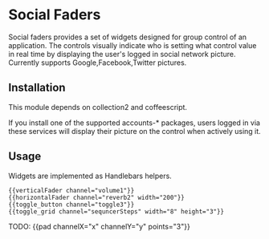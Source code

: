 Social Faders
=============

Social faders provides a set of widgets designed for group control of an application.  The controls visually indicate who is setting what control value in real time by displaying the user's logged in social network picture.  Currently supports Google,Facebook,Twitter pictures.

Installation
------------
This module depends on collection2 and coffeescript.

If you install one of the supported accounts-* packages, users logged in via these services will
display their picture on the control when actively using it.

Usage
-----

Widgets are implemented as Handlebars helpers.

    {{verticalFader channel="volume1"}}
    {{horizontalFader channel="reverb2" width="200"}}
    {{toggle_button channel="toggle3"}}
    {{toggle_grid channel="sequncerSteps" width="8" height="3"}}

TODO:
    {{pad channelX="x" channelY="y" points="3"}}

